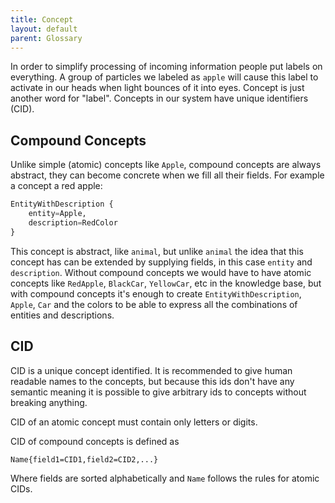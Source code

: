 ```yaml
---
title: Concept
layout: default
parent: Glossary
---
```

In order to simplify processing of incoming information people put labels on everything. A group of particles we labeled as `apple` will cause this label to activate in our heads when light bounces of it into eyes. Concept is just another word for "label".
Concepts in our system have unique identifiers (CID).
## Compound Concepts

Unlike simple (atomic) concepts like `Apple`, compound concepts are always abstract, they can become concrete when we fill all their fields.
For example a concept a red apple:
```python
EntityWithDescription {
	entity=Apple,
	description=RedColor
}
```
This concept is abstract, like `animal`, but unlike `animal` the idea that this concept has can be extended by supplying fields, in this case `entity` and `description`.
Without compound concepts we would have to have atomic concepts like `RedApple`, `BlackCar`, `YellowCar`, etc in the knowledge base, but with compound concepts it's enough to create `EntityWithDescription`, `Apple`, `Car` and the colors to be able to express all the combinations of entities and descriptions.

## CID
CID is a unique concept identified.
It is recommended to give human readable names to the concepts, but because this ids don't have any semantic meaning it is possible to give arbitrary ids to concepts without breaking anything.

CID of an atomic concept must contain only letters or digits.

CID of compound concepts is defined as 
```
Name{field1=CID1,field2=CID2,...}
```
Where fields are sorted alphabetically and `Name` follows the rules for atomic CIDs.
